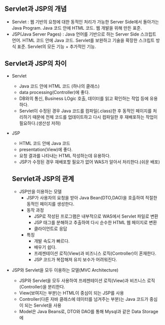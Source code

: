 ## Servlet과 JSP의 개념
- Servlet : 웹 기반의 요청에 대한 동적인 처리가 가능한 Server Side에서 돌아가는 Java Program. Java 코드 안에 HTML 코드. 웹 개발을 위해 만든 표준.
- JSP(Java Server Pages) : Java 언어를 기반으로 하는 Server Side 스크립트 언어. HTML 코드 안에 Java 코드.  Servlet를 보완하고 기술을 확장한 스크립트 방식 표준. Servlet의 모든 기능 + 추가적인 기능.

## Servlet과 JSP의 차이
- Servlet
  <ul>
    <li>Java 코드 안에 HTML 코드 (하나의 클래스)</li>
    <li>data processing(Controller)에 좋다.</li>
    <li>DB와의 통신, Business LOgic 호출, 데이터를 읽고 확인하는 작업 등에 유용하다.</li>
    <li>Servlet이 수정된 경우 Java 코드를 컴파일(.class)한 후 동적인 페이지를 처리하기 때문에 전체 코드를 업데이트하고 다시 컴파일한 후 재배포하는 작업이 필요하다.(생산성 저하)</li>
  </ul>
- JSP
  <ul>
    <li>HTML 코드 안에 Java 코드</li>
    <li>presentation(View)에 좋다.</li>
    <li>요청 결과를 나타내는 HTML 작성하는데 유용하다.</li>
    <li>JSP가 수정된 경우 재배포할 필요가 없어 WAS가 알아서 처리한다.(쉬운 배포)</li>
  </ul>
  
  ## Servlet과 JSP의 관계
  - JSP만을 이용하는 모델
    <ul>
      <li>JSP가 사용자의 요청을 받아 Java Bean(DTO,DAO)을 호출하여 적절한 동적인 페이지를 생성한다.</li>
      <li>동작 과정
        <ul>
          <li>JSP로 작성된 프로그램은 내부적으로 WAS에서 Servlet 파일로 변환</li>
          <li>JSP 태그를 분해하고 추출하여 다시 순수한 HTML 웹 페이지로 변환</li>
          <li>클라이언트로 응답</li>
        </ul></li>
      <li>특징
        <ul>
          <li>개발 속도가 빠르다.</li>
          <li>배우기 쉽다.</li>
          <li>프레젠테이션 로직(View)과 비즈니스 로직(Controller)이 혼재한다.</li>
          <li>JSP 코드가 복잡해져 유지 보수가 어려워진다.</li>
        </ul></li>
    </ul>
- JSP와 Servlet을 모두 이용하는 모델(MVC Architecture)
  <ul>
    <li>JSP와 Servlet을 모두 사용하여 프레젠테이션 로직(View)과 비즈니스 로직(Controller)을 분리한다.</li>
    <li>View(보여지는 부분)는 HTML이 중심이 되는 JSP를 사용</li>
    <li>Controller(다른 자바 클래스에 데이터를 넘겨주는 부분)는 Java 코드가 중심이 되는 Servlet을 사용</li>
    <li>Model은 Java Beans로, DTO와 DAO를 통해 Mysql과 같은 Data Storage에 </li>
  </ul>
